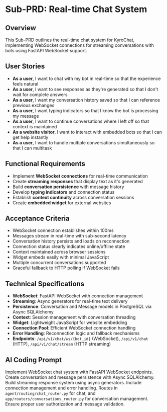 # Sub-PRD: Real-time Chat System

## Overview
This Sub-PRD outlines the real-time chat system for KyroChat, implementing WebSocket connections for streaming conversations with bots using FastAPI WebSocket support.

## User Stories
- **As a user**, I want to chat with my bot in real-time so that the experience feels natural
- **As a user**, I want to see responses as they're generated so that I don't wait for complete answers
- **As a user**, I want my conversation history saved so that I can reference previous exchanges
- **As a user**, I want typing indicators so that I know the bot is processing my message
- **As a user**, I want to continue conversations where I left off so that context is maintained
- **As a website visitor**, I want to interact with embedded bots so that I can get help instantly
- **As a user**, I want to handle multiple conversations simultaneously so that I can multitask

## Functional Requirements
- Implement **WebSocket connections** for real-time communication
- Create **streaming responses** that display text as it's generated
- Build **conversation persistence** with message history
- Develop **typing indicators** and connection status
- Establish **context continuity** across conversation sessions
- Create **embedded widget** for external websites

## Acceptance Criteria
- WebSocket connection establishes within 100ms
- Messages stream in real-time with sub-second latency
- Conversation history persists and loads on reconnection
- Connection status clearly indicates online/offline state
- Context maintained across browser sessions
- Widget embeds easily with minimal JavaScript
- Multiple concurrent conversations supported
- Graceful fallback to HTTP polling if WebSocket fails

## Technical Specifications
- **WebSocket**: FastAPI WebSocket with connection management
- **Streaming**: Async generators for real-time text delivery
- **Persistence**: Conversation and Message models in PostgreSQL via Async SQLAlchemy
- **Context**: Session management with conversation threading
- **Widget**: Lightweight JavaScript for website embedding
- **Connection Pool**: Efficient WebSocket connection handling
- **Error Handling**: Reconnection logic and fallback mechanisms
- **Endpoints**: `/api/v1/chat/ws/{bot_id}` (WebSocket), `/api/v1/chat` (HTTP), `/api/v1/chat/stream` (HTTP streaming)

## AI Coding Prompt
Implement WebSocket chat system with FastAPI WebSocket endpoints. Create conversation and message persistence with Async SQLAlchemy. Build streaming response system using async generators. Include connection management and error handling. Routes in `agent/routing/chat_router.py` for chat, and `app/routers/conversations_router.py` for conversation management. Ensure proper user authorization and message validation.